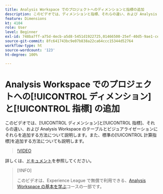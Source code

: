 ```yaml
---
title: Analysis Workspace でのプロジェクトへのディメンションと指標の追加
description: このビデオでは、ディメンションと指標、それらの違い、および Analysis Workspace のテーブルとビジュアライゼーションにそれらを追加する方法について説明します。また、標準の計算指標を追加する方法についても説明します。
feature: Dimensions
kt: 4104
role: User
level: Beginner
exl-id: 748ba7ff-a75d-4ecb-a5d8-5451d1922725,01466500-25ef-40d5-9ae1-ce1e0e92b0b5
source-git-commit: 8fc641743bc9e07b838a22ca64ccc15344d52764
workflow-type: ht
source-wordcount: '123'
ht-degree: 100%

---
```


# Analysis Workspace でのプロジェクトへの[!UICONTROL ディメンション]と[!UICONTROL 指標] の追加

このビデオでは、[!UICONTROL ディメンション]と[!UICONTROL 指標]、それらの違い、および Analysis Workspace のテーブルとビジュアライゼーションにそれらを追加する方法について説明します。また、標準の[!UICONTROL 計算指標]を追加する方法についても説明します。

>[!VIDEO](https://video.tv.adobe.com/v/30606/?quality=12&learn=on)

詳しくは、[ドキュメント](https://experienceleague.adobe.com/docs/analytics/analyze/analysis-workspace/components/analysis-workspace-components.html?lang=ja)を参照してください。

>[!INFO]
>
> このビデオは、Experience League で無償で利用できる、[Analysis Workspace の基本を学ぶ](https://experienceleague.adobe.com/?recommended=Analytics-U-1-2020.1.workspace&amp;lang=ja)コースの一部です。
